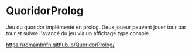 # QuoridorProlog
Jeu du quoridor implémenté en prolog. Deux joueur peuvent jouer tour par tour et suivre l'avancé du jeu via un affichage type console. 

https://romainbnfn.github.io/QuoridorProlog/
